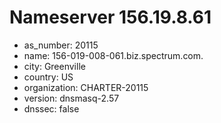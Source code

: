 # Nameserver 156.19.8.61

* as_number: 20115
* name: 156-019-008-061.biz.spectrum.com.
* city: Greenville
* country: US
* organization: CHARTER-20115
* version: dnsmasq-2.57
* dnssec: false
